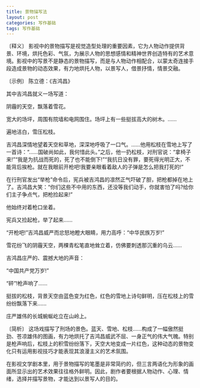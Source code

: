 ```yaml
---
title: 景物描写法
layout: post
categories: 写作基础
tags: 写作基础
---
```


〔释义〕 影视中的景物描写是视觉造型处理的重要因素，它为人物动作提供背景、环境，烘托色彩、气氛，为展示人物的思想感情和精神世界创造特有的艺术意境。影视中的写景不是静态的景物描写，而是与人物动作相配合，以蒙太奇连接手段造成景物的动态效果，有力地烘托人物，以景写人，借景抒情，情景交融。

〔示例〕 陈立德：《吉鸿昌》

其中吉鸿昌就义一场写道：

阴霾的天空，飘落着雪花。

宽大的场坪，周围有院墙和电网围住。场坪上有一些挺拔高大的树木。……

遍地洁白，雪压松枝。

吉鸿昌深情地望着天空和草地，深深地呼吸了一口气。……他用松枝在雪地上写了一首诗：“……国破尚如此，我何惜此头。”之后，他一扔松枝，对刑官说：“拿椅子来!”“我是为抗战而死的，死了也不能倒下!”“我抗日没有罪，要死得光明正大，不能背后挨枪。就在我眼前开枪吧!我要亲眼看着敌人的子弹是怎么把我打死的!”

在行刑官发出“举枪”命令后，宪兵被吉鸿昌的凛然正气吓破了胆，把枪都掉在地上了。吉鸿昌大笑：“你们这些不中用的东西，还没等我们动手，你就害怕了吗?给你们主子争点气，把枪捡起来!”

他始终对着枪口坐着。

宪兵又捡起枪，举了起来……

“开枪吧!”吉鸿昌威严而忿怒地瞪大眼睛，用力高呼：“中华民族万岁!”

雪花纷飞的阴霾天空，两棵青松笔直地耸立着，仿佛要刺透那沉重的乌云……

吉鸿昌庄严的、震撼大地的声音：

“中国共产党万岁!”

“砰”!枪声响了……

挺拔的松枝，背景天空由蓝色变为红色，红色的雪地上诗句鲜明，压在松枝上的雪纷纷飘落下来……

庄严雄伟的长城蜿蜒屹立在山岭上。

〔简析〕 这场戏描写了刑场的景色。蓝天、雪地、松枝……构成了一幅傲然挺劲、苍凉雄伟的图画，有力地烘托了吉鸿昌威武不屈、一身正气的伟大气魄。特别是枪声响后，松枝上的积雪纷纷落下，天空大地变成一片红色，这种动态的景物变化只有运用影视技巧才能表现其浪漫主义的艺术氛围。

在影视文学剧本里，用于景物描写的笔墨是非常简约的，但三言两语化为形象的画面所显示出的艺术效果往往格外鲜明。因此，剧作者要根据人物动作、心理、情绪，选择并描写景物，才能达到以景写人的目的。 